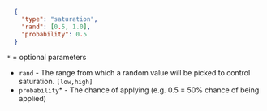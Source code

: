 ```json 
  {
    "type": "saturation",
    "rand": [0.5, 1.0],
    "probability": 0.5
  }
```
`*` = optional parameters

- `rand` - The range from which a random value will be picked to control saturation. `[low,high]`
- `probability`* - The chance of applying (e.g. 0.5 = 50% chance of being applied)
